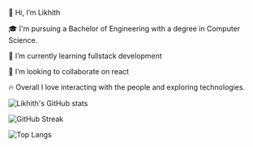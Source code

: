 
 👋 Hi, I’m Likhith
 
 🎓 I'm pursuing a Bachelor of Engineering with a degree in Computer Science.
 
 
 🌱 I’m currently learning fullstack development
 
 💞️ I’m looking to collaborate on react
 
 🔥 Overall I love interacting with the people and exploring technologies.
 
 
![Likhith's GitHub stats](https://github-readme-stats.vercel.app/api?username=likhith-kumarn&show=reviews,discussions_started,discussions_answered,prs_merged,prs_merged_percentage&theme=radical)

![GitHub Streak](https://github-readme-streak-stats.herokuapp.com/?user=likhith-kumarn&theme=dark)

![Top Langs](https://github-readme-stats.vercel.app/api/top-langs/?username=likhith-kumarn&layout=compact&theme=dark)
 

 

